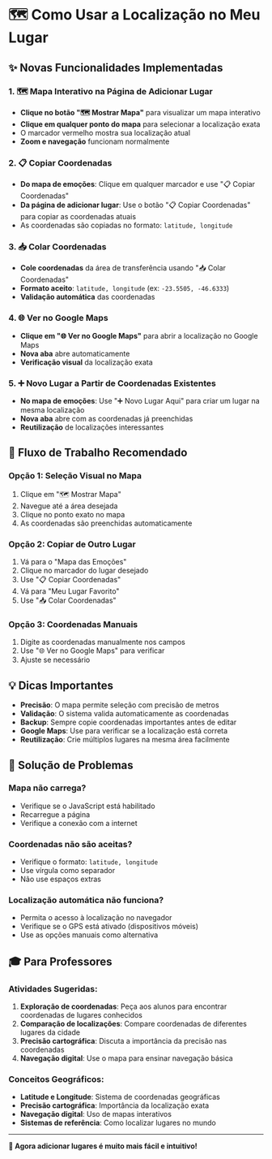 # 🗺️ Como Usar a Localização no Meu Lugar

## ✨ Novas Funcionalidades Implementadas

### 1. 🗺️ **Mapa Interativo na Página de Adicionar Lugar**
- **Clique no botão "🗺️ Mostrar Mapa"** para visualizar um mapa interativo
- **Clique em qualquer ponto do mapa** para selecionar a localização exata
- O marcador vermelho mostra sua localização atual
- **Zoom e navegação** funcionam normalmente

### 2. 📋 **Copiar Coordenadas**
- **Do mapa de emoções**: Clique em qualquer marcador e use "📋 Copiar Coordenadas"
- **Da página de adicionar lugar**: Use o botão "📋 Copiar Coordenadas" para copiar as coordenadas atuais
- As coordenadas são copiadas no formato: `latitude, longitude`

### 3. 📥 **Colar Coordenadas**
- **Cole coordenadas** da área de transferência usando "📥 Colar Coordenadas"
- **Formato aceito**: `latitude, longitude` (ex: `-23.5505, -46.6333`)
- **Validação automática** das coordenadas

### 4. 🌐 **Ver no Google Maps**
- **Clique em "🌐 Ver no Google Maps"** para abrir a localização no Google Maps
- **Nova aba** abre automaticamente
- **Verificação visual** da localização exata

### 5. ➕ **Novo Lugar a Partir de Coordenadas Existentes**
- **No mapa de emoções**: Use "➕ Novo Lugar Aqui" para criar um lugar na mesma localização
- **Nova aba** abre com as coordenadas já preenchidas
- **Reutilização** de localizações interessantes

## 🎯 **Fluxo de Trabalho Recomendado**

### **Opção 1: Seleção Visual no Mapa**
1. Clique em "🗺️ Mostrar Mapa"
2. Navegue até a área desejada
3. Clique no ponto exato no mapa
4. As coordenadas são preenchidas automaticamente

### **Opção 2: Copiar de Outro Lugar**
1. Vá para o "Mapa das Emoções"
2. Clique no marcador do lugar desejado
3. Use "📋 Copiar Coordenadas"
4. Vá para "Meu Lugar Favorito"
5. Use "📥 Colar Coordenadas"

### **Opção 3: Coordenadas Manuais**
1. Digite as coordenadas manualmente nos campos
2. Use "🌐 Ver no Google Maps" para verificar
3. Ajuste se necessário

## 💡 **Dicas Importantes**

- **Precisão**: O mapa permite seleção com precisão de metros
- **Validação**: O sistema valida automaticamente as coordenadas
- **Backup**: Sempre copie coordenadas importantes antes de editar
- **Google Maps**: Use para verificar se a localização está correta
- **Reutilização**: Crie múltiplos lugares na mesma área facilmente

## 🔧 **Solução de Problemas**

### **Mapa não carrega?**
- Verifique se o JavaScript está habilitado
- Recarregue a página
- Verifique a conexão com a internet

### **Coordenadas não são aceitas?**
- Verifique o formato: `latitude, longitude`
- Use vírgula como separador
- Não use espaços extras

### **Localização automática não funciona?**
- Permita o acesso à localização no navegador
- Verifique se o GPS está ativado (dispositivos móveis)
- Use as opções manuais como alternativa

## 🎓 **Para Professores**

### **Atividades Sugeridas:**
1. **Exploração de coordenadas**: Peça aos alunos para encontrar coordenadas de lugares conhecidos
2. **Comparação de localizações**: Compare coordenadas de diferentes lugares da cidade
3. **Precisão cartográfica**: Discuta a importância da precisão nas coordenadas
4. **Navegação digital**: Use o mapa para ensinar navegação básica

### **Conceitos Geográficos:**
- **Latitude e Longitude**: Sistema de coordenadas geográficas
- **Precisão cartográfica**: Importância da localização exata
- **Navegação digital**: Uso de mapas interativos
- **Sistemas de referência**: Como localizar lugares no mundo

---

**🎉 Agora adicionar lugares é muito mais fácil e intuitivo!**
